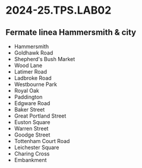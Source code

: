 # 2024-25.TPS.LAB02
## Fermate linea Hammersmith & city

- Hammersmith
- Goldhawk Road
- Shepherd's Bush Market
- Wood Lane
- Latimer Road
- Ladbroke Road
- Westbourne Park
- Royal Oak
- Paddington
- Edgware Road
- Baker Street
- Great Portland Street
- Euston Square
- Warren Street
- Goodge Street
- Tottenham Court Road
- Leichester Square
- Charing Cross
- Embankment